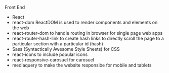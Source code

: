 Front End

- React
- react-dom ReactDOM is used to render components and elements on the web
- react-router-dom to handle routing in browser for single page web apps
- react-router-hash-link to create hash links to directly scroll the page to a particular section with a particular id (hash)
- Sass (Syntactically Awesome Style Sheets) for CSS
- react-icons to include popular icons
- react-responsive-carosuel for carosuel
- mediaquery to make the website responsibe for mobile and tablets
